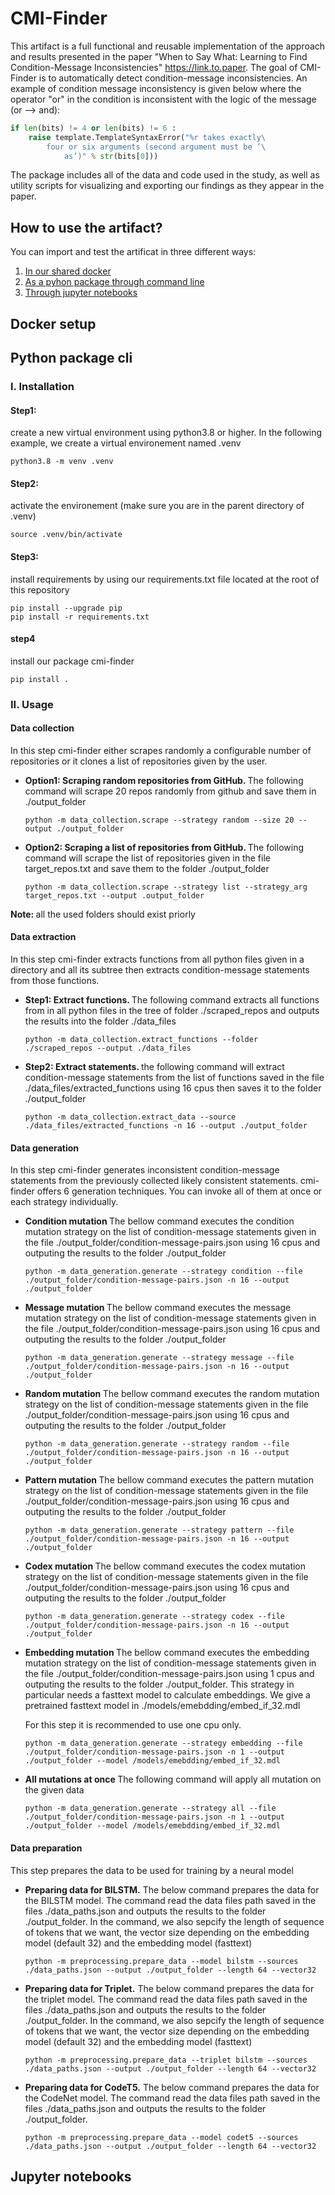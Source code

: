 # CMI-Finder
This artifact is a full functional and reusable implementation of the approach and results presented in the paper "When to Say What: Learning to Find Condition-Message Inconsistencies" https://link.to.paper. The goal of CMI-Finder is to automatically detect condition-message inconsistencies. An example of condition message inconsistency is given below where the operator "or" in the condition is inconsistent with the logic of the message (or --> and):
```Python
if len(bits) != 4 or len(bits) != 6 :
    raise template.TemplateSyntaxError("%r takes exactly\
        four or six arguments (second argument must be ’\
            as’)" % str(bits[0]))
```
The package includes all of the data and code used in the study, as well as utility scripts for visualizing and exporting our findings as they appear in the paper.

## How to use the artifact?
You can import and test the artificat in three different ways:
1. [In our shared docker](#docker-setup)
2. [As a pyhon package through command line](#python-package-cli)
3. [Through jupyter notebooks](#jupyter-notebooks)

## Docker setup

## Python package cli
### I. Installation
 #### Step1: 
 create a new virtual environment using python3.8 or higher. In the following example, we create a virtual environement named .venv
 ```
 python3.8 -m venv .venv
 ```
 #### Step2: 
 activate the environement (make sure you are in the parent directory of .venv)
 ```
 source .venv/bin/activate
 ```
 #### Step3: 
 install requirements by using our requirements.txt file located at the root of this repository
 ```
 pip install --upgrade pip
 pip install -r requirements.txt
 ```

 #### step4
 install our package cmi-finder
 ```
 pip install .
 ```
### II. Usage

#### Data collection
In this step cmi-finder either scrapes randomly a configurable number of repositories or it clones a list of repositories given by the user.

* <b>Option1: Scraping random repositories from GitHub. </b>The following command will scrape 20 repos randomly from github and save them in ./output_folder
    ```
    python -m data_collection.scrape --strategy random --size 20 --output ./output_folder
    ```
* <b> Option2: Scraping a list of repositories from GitHub. </b> The following command will scrape the list of repositories given in the file target_repos.txt and save them to the folder ./output_folder

    ```
    python -m data_collection.scrape --strategy list --strategy_arg target_repos.txt --output .output_folder
    ```

<b>Note: </b> all the used folders should exist priorly
#### Data extraction
In this step cmi-finder extracts functions from all python files given in a directory and all its subtree then extracts condition-message statements from those functions.

* <b> Step1: Extract functions. </b>
The following command extracts all functions from in all python files in the tree of folder ./scraped_repos and outputs the results into the folder ./data_files

    ```
    python -m data_collection.extract_functions --folder ./scraped_repos --output ./data_files
    ```

* <b>Step2: Extract statements. </b>
the following command will extract condition-message statements from the list of functions saved in the file ./data_files/extracted_functions using 16 cpus then saves it to the folder ./output_folder

    ```
    python -m data_collection.extract_data --source ./data_files/extracted_functions -n 16 --output ./output_folder
    ```

#### Data generation
In this step cmi-finder generates inconsistent condition-message statements from the previously collected likely consistent statements. cmi-finder offers 6 generation techniques. You can invoke all of them at once or each strategy individually.

* <b>Condition mutation </b>The bellow command executes the condition mutation strategy on the list of condition-message statements given in the file ./output_folder/condition-message-pairs.json using 16 cpus and outputing the results to the folder ./output_folder
    ```
    python -m data_generation.generate --strategy condition --file ./output_folder/condition-message-pairs.json -n 16 --output ./output_folder
    ```

* <b>Message mutation </b>
The bellow command executes the message mutation strategy on the list of condition-message statements given in the file ./output_folder/condition-message-pairs.json using 16 cpus and outputing the results to the folder ./output_folder
    ```
    python -m data_generation.generate --strategy message --file ./output_folder/condition-message-pairs.json -n 16 --output ./output_folder
    ```

* <b>Random mutation </b>
The bellow command executes the random mutation strategy on the list of condition-message statements given in the file ./output_folder/condition-message-pairs.json using 16 cpus and outputing the results to the folder ./output_folder
    ```
    python -m data_generation.generate --strategy random --file ./output_folder/condition-message-pairs.json -n 16 --output ./output_folder
    ```

* <b>Pattern mutation </b>
The bellow command executes the pattern mutation strategy on the list of condition-message statements given in the file ./output_folder/condition-message-pairs.json using 16 cpus and outputing the results to the folder ./output_folder
    ```
    python -m data_generation.generate --strategy pattern --file ./output_folder/condition-message-pairs.json -n 16 --output ./output_folder
    ```

* <b>Codex mutation </b>
The bellow command executes the codex mutation strategy on the list of condition-message statements given in the file ./output_folder/condition-message-pairs.json using 16 cpus and outputing the results to the folder ./output_folder
    ```
    python -m data_generation.generate --strategy codex --file ./output_folder/condition-message-pairs.json -n 16 --output ./output_folder
    ```

* <b>Embedding mutation </b>
The bellow command executes the embedding mutation strategy on the list of condition-message statements given in the file ./output_folder/condition-message-pairs.json using 1 cpus and outputing the results to the folder ./output_folder. This strategy in particular needs a fasttext model to calculate embeddings. We give a pretrained fasttext model in ./models/emebdding/embed_if_32.mdl

    For this step it is recommended to use one cpu only.

    ```
    python -m data_generation.generate --strategy embedding --file ./output_folder/condition-message-pairs.json -n 1 --output ./output_folder --model /models/emebdding/embed_if_32.mdl
    ```

* <b>All mutations at once </b>
The following command will apply all mutation on the given data
    ```
    python -m data_generation.generate --strategy all --file ./output_folder/condition-message-pairs.json -n 1 --output ./output_folder --model /models/emebdding/embed_if_32.mdl
    ```
#### Data preparation
This step prepares the data to be used for training by a neural model

* <b>Preparing data for BILSTM.</b> The below command prepares the data for the BILSTM model. The command read the data files path saved in the files ./data_paths.json and outputs the results to the folder ./output_folder. In the command, we also sepcify the length of sequence of tokens that we want, the vector size depending on the embedding model (default 32) and the embedding model (fasttext)

    ```
    python -m preprocessing.prepare_data --model bilstm --sources ./data_paths.json --output ./output_folder --length 64 --vector32
    ```

* <b>Preparing data for Triplet.</b> The below command prepares the data for the triplet model. The command read the data files path saved in the files ./data_paths.json and outputs the results to the folder ./output_folder. In the command, we also sepcify the length of sequence of tokens that we want, the vector size depending on the embedding model (default 32) and the embedding model (fasttext)

    ```
    python -m preprocessing.prepare_data --triplet bilstm --sources ./data_paths.json --output ./output_folder --length 64 --vector32
    ```

* <b>Preparing data for CodeT5.</b> The below command prepares the data for the CodeNet model. The command read the data files path saved in the files ./data_paths.json and outputs the results to the folder ./output_folder. 

    ```
    python -m preprocessing.prepare_data --model codet5 --sources ./data_paths.json --output ./output_folder --length 64 --vector32
    ```
## Jupyter notebooks